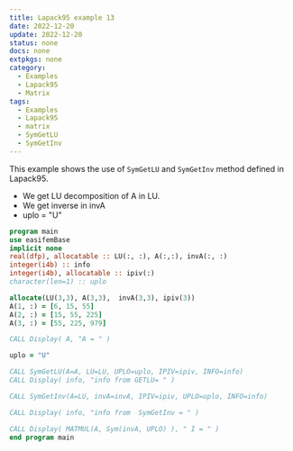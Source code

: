 ```yaml
---
title: Lapack95 example 13
date: 2022-12-20
update: 2022-12-20
status: none
docs: none
extpkgs: none
category:
  - Examples
  - Lapack95
  - Matrix
tags:
  - Examples
  - Lapack95
  - matrix
  - SymGetLU
  - SymGetInv
---
```


This example shows the use of `SymGetLU`  and `SymGetInv` method defined in Lapack95.

- We get LU decomposition of A in LU.
- We get inverse in invA
- uplo = "U"

```fortran
program main
use easifemBase
implicit none
real(dfp), allocatable :: LU(:, :), A(:,:), invA(:, :)
integer(i4b) :: info
integer(i4b), allocatable :: ipiv(:)
character(len=1) :: uplo

allocate(LU(3,3), A(3,3),  invA(3,3), ipiv(3))
A(1, :) = [6, 15, 55]
A(2, :) = [15, 55, 225]
A(3, :) = [55, 225, 979]

CALL Display( A, "A = " )

uplo = "U"

CALL SymGetLU(A=A, LU=LU, UPLO=uplo, IPIV=ipiv, INFO=info)
CALL Display( info, "info from GETLU= " )

CALL SymGetInv(A=LU, invA=invA, IPIV=ipiv, UPLO=uplo, INFO=info)

CALL Display( info, "info from  SymGetInv = " )

CALL Display( MATMUL(A, Sym(invA, UPLO) ), " I = " )
end program main
```
